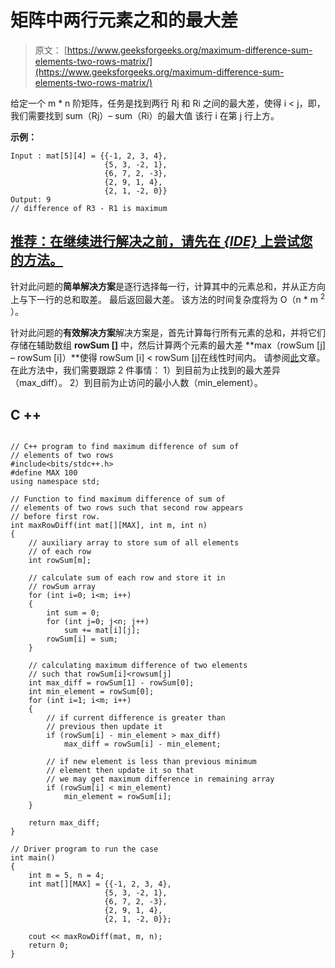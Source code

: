 # 矩阵中两行元素之和的最大差

> 原文： [https://www.geeksforgeeks.org/maximum-difference-sum-elements-two-rows-matrix/](https://www.geeksforgeeks.org/maximum-difference-sum-elements-two-rows-matrix/)

给定一个 m * n 阶矩阵，任务是找到两行 Rj 和 Ri 之间的最大差，使得 i < j，即，我们需要找到 sum（Rj）– sum（Ri）的最大值 该行 i 在第 j 行上方。

**示例：**

```
Input : mat[5][4] = {{-1, 2, 3, 4},
                     {5, 3, -2, 1},
                     {6, 7, 2, -3},
                     {2, 9, 1, 4},
                     {2, 1, -2, 0}}
Output: 9
// difference of R3 - R1 is maximum

```

## [推荐：在继续进行解决之前，请先在 ***<u>{IDE}</u>*** 上尝试您的方法。](https://ide.geeksforgeeks.org/)

针对此问题的**简单解决方案**是逐行选择每一行，计算其中的元素总和，并从正方向上与下一行的总和取差。 最后返回最大差。 该方法的时间复杂度将为 O（n * m <sup>2</sup> ）。

针对此问题的**有效解决方案**解决方案是，首先计算每行所有元素的总和，并将它们存储在辅助数组 **rowSum []** 中，然后计算两个元素的最大差 **max（rowSum [j] – rowSum [i]）**使得 rowSum [i] < rowSum [j]在线性时间内。 请参阅[此](https://www.geeksforgeeks.org/maximum-difference-between-two-elements/)文章。 在此方法中，我们需要跟踪 2 件事情：
1）到目前为止找到的最大差异（max_diff）。
2）到目前为止访问的最小人数（min_element）。

## C ++

```

// C++ program to find maximum difference of sum of 
// elements of two rows 
#include<bits/stdc++.h> 
#define MAX 100 
using namespace std; 

// Function to find maximum difference of sum of 
// elements of two rows such that second row appears 
// before first row. 
int maxRowDiff(int mat[][MAX], int m, int n) 
{ 
    // auxiliary array to store sum of all elements 
    // of each row 
    int rowSum[m]; 

    // calculate sum of each row and store it in 
    // rowSum array 
    for (int i=0; i<m; i++) 
    { 
        int sum = 0; 
        for (int j=0; j<n; j++) 
            sum += mat[i][j]; 
        rowSum[i] = sum; 
    } 

    // calculating maximum difference of two elements 
    // such that rowSum[i]<rowsum[j] 
    int max_diff = rowSum[1] - rowSum[0]; 
    int min_element = rowSum[0]; 
    for (int i=1; i<m; i++) 
    { 
        // if current difference is greater than 
        // previous then update it 
        if (rowSum[i] - min_element > max_diff) 
            max_diff = rowSum[i] - min_element; 

        // if new element is less than previous minimum 
        // element then update it so that 
        // we may get maximum difference in remaining array 
        if (rowSum[i] < min_element) 
            min_element = rowSum[i]; 
    } 

    return max_diff; 
} 

// Driver program to run the case 
int main() 
{ 
    int m = 5, n = 4; 
    int mat[][MAX] = {{-1, 2, 3, 4}, 
                     {5, 3, -2, 1}, 
                     {6, 7, 2, -3}, 
                     {2, 9, 1, 4}, 
                     {2, 1, -2, 0}}; 

    cout << maxRowDiff(mat, m, n); 
    return 0; 
} 

```